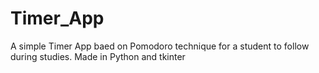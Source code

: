 # Timer_App
A simple Timer App baed on Pomodoro technique for a student to follow during studies. Made in Python and tkinter
